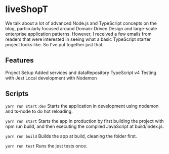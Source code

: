 # liveShopT

We talk about a lot of advanced Node.js and TypeScript concepts on the blog, particularly focused around Domain-Driven Design and large-scale enterprise application patterns. However, I received a few emails from readers that were interested in seeing what a basic TypeScript starter project looks like. So I've put together just that.

## Features
Project Setup
Added services and dataRepository
TypeScript v4
Testing with Jest
Local development with Nodemon

## Scripts
```yarn run start:dev```
Starts the application in development using nodemon and ts-node to do hot reloading.

```yarn run start```
Starts the app in production by first building the project with npm run build, and then executing the compiled JavaScript at build/index.js.

```yarn run build```
Builds the app at build, cleaning the folder first.

```yarn run test```
Runs the jest tests once.